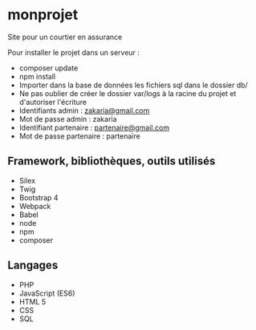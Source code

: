 # monprojet

Site pour un courtier en assurance

Pour installer le projet dans un serveur :

* composer update
* npm install
* Importer dans la base de données les fichiers sql dans le dossier db/
* Ne pas oublier de créer le dossier var/logs à la racine du projet et d'autoriser l'écriture
* Identifiants admin : zakaria@gmail.com
* Mot de passe admin : zakaria
* Identifiant partenaire : partenaire@gmail.com
* Mot de passe partenaire : partenaire

## Framework, bibliothèques, outils utilisés

* Silex
* Twig
* Bootstrap 4
* Webpack
* Babel
* node
* npm
* composer

## Langages

* PHP
* JavaScript (ES6)
* HTML 5
* CSS
* SQL
